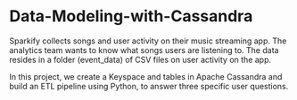 # Data-Modeling-with-Cassandra

Sparkify collects songs and user activity on their music streaming app. The analytics team wants to know what songs users are listening to. The data resides in a folder (event_data) of CSV files on user activity on the app.

In this project, we create a Keyspace and tables in Apache Cassandra and build an ETL pipeline using Python, to answer three specific user questions.

